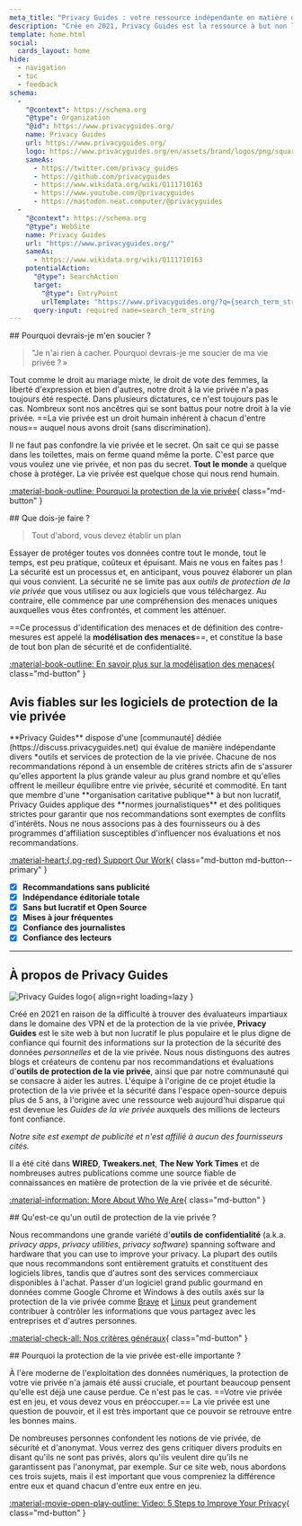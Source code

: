 ```yaml
---
meta_title: "Privacy Guides : votre ressource indépendante en matière de protection de la vie privée & de sécurité"
description: "Crée en 2021, Privacy Guides est la ressource à but non lucratif la plus populaire et la plus & fiable pour trouver des outils de protection de la vie privée ainsi qu'en apprendre plus sur la protection de votre vie numérique."
template: home.html
social:
  cards_layout: home
hide:
  - navigation
  - toc
  - feedback
schema:
  - 
    "@context": https://schema.org
    "@type": Organization
    "@id": https://www.privacyguides.org/
    name: Privacy Guides
    url: https://www.privacyguides.org/
    logo: https://www.privacyguides.org/en/assets/brand/logos/png/square/pg-yellow.png
    sameAs:
      - https://twitter.com/privacy_guides
      - https://github.com/privacyguides
      - https://www.wikidata.org/wiki/Q111710163
      - https://www.youtube.com/@privacyguides
      - https://mastodon.neat.computer/@privacyguides
  - 
    "@context": https://schema.org
    "@type": WebSite
    name: Privacy Guides
    url: "https://www.privacyguides.org/"
    sameAs:
      - https://www.wikidata.org/wiki/Q111710163
    potentialAction:
      "@type": SearchAction
      target:
        "@type": EntryPoint
        urlTemplate: "https://www.privacyguides.org/?q={search_term_string}"
      query-input: required name=search_term_string
---
```


<!-- markdownlint-disable -->
<div class="grid" markdown>
<div markdown>
## Pourquoi devrais-je m'en soucier ?

> "Je n'ai rien à cacher. Pourquoi devrais-je me soucier de ma vie privée ? »

Tout comme le droit au mariage mixte, le droit de vote des femmes, la liberté d'expression et bien d'autres, notre droit à la vie privée n'a pas toujours été respecté. Dans plusieurs dictatures, ce n'est toujours pas le cas. Nombreux sont nos ancêtres qui se sont battus pour notre droit à la vie privée. ==La vie privée est un droit humain inhérent à chacun d'entre nous== auquel nous avons droit (sans discrimination).

Il ne faut pas confondre la vie privée et le secret. On sait ce qui se passe dans les toilettes, mais on ferme quand même la porte. C'est parce que vous voulez une vie privée, et non pas du secret. **Tout le monde** a quelque chose à protéger. La vie privée est quelque chose qui nous rend humain.

[:material-book-outline: Pourquoi la protection de la vie privée](basics/why-privacy-matters.md){ class="md-button" }
</div>

<div markdown>
## Que dois-je faire ?

> Tout d'abord, vous devez établir un plan

Essayer de protéger toutes vos données contre tout le monde, tout le temps, est peu pratique, coûteux et épuisant. Mais ne vous en faites pas ! La sécurité est un processus et, en anticipant, vous pouvez élaborer un plan qui vous convient. La sécurité ne se limite pas aux *outils de protection de la vie privée* que vous utilisez ou aux logiciels que vous téléchargez. Au contraire, elle commence par une compréhension des menaces uniques auxquelles vous êtes confrontés, et comment les atténuer.

==Ce processus d'identification des menaces et de définition des contre-mesures est appelé la **modélisation des menaces**==, et constitue la base de tout bon plan de sécurité et de confidentialité.

[:material-book-outline: En savoir plus sur la modélisation des menaces](basics/threat-modeling.md){ class="md-button" }
</div>
</div>

## Avis fiables sur les logiciels de protection de la vie privée

<div class="grid" markdown>

<div markdown>
**Privacy Guides** dispose d'une [communauté] dédiée (https://discuss.privacyguides.net) qui évalue de manière indépendante divers *outils et services de protection de la vie privée. Chacune de nos recommandations répond à un ensemble de critères stricts afin de s'assurer qu'elles apportent la plus grande valeur au plus grand nombre et qu'elles offrent le meilleur équilibre entre vie privée, sécurité et commodité. En tant que membre d'une **organisation caritative publique** à but non lucratif, Privacy Guides applique des **normes journalistiques** et des politiques strictes pour garantir que nos recommandations sont exemptes de conflits d'intérêts. Nous ne nous associons pas à des fournisseurs ou à des programmes d'affiliation susceptibles d'influencer nos évaluations et nos recommandations.

[:material-heart:{.pg-red} Support Our Work](about/donate.md){ class="md-button md-button--primary" }

</div>

- [x] **Recommandations sans publicité**
- [x] **Indépendance éditoriale totale**
- [x] **Sans but lucratif et Open Source**
- [x] **Mises à jour fréquentes**
- [x] **Confiance des journalistes**
- [x] **Confiance des lecteurs**

</div>

---

## À propos de Privacy Guides

![Privacy Guides logo](assets/brand/logos/png/square/pg-yellow.png){ align=right loading=lazy }

Créé en 2021 en raison de la difficulté à trouver des évaluateurs impartiaux dans le domaine des VPN et de la protection de la vie privée, **Privacy Guides** est le site web à but non lucratif le plus populaire et le plus digne de confiance qui fournit des informations sur la protection de la sécurité des données *personnelles* et de la vie privée. Nous nous distinguons des autres blogs et créateurs de contenu par nos recommandations et évaluations d'**outils de protection de la vie privée**, ainsi que par notre communauté qui se consacre à aider les autres. L'équipe à l'origine de ce projet étudie la protection de la vie privée et la sécurité dans l'espace open-source depuis plus de 5 ans, à l'origine avec une ressource web aujourd'hui disparue qui est devenue les *Guides de la vie privée* auxquels des millions de lecteurs font confiance.

*Notre site est exempt de publicité et n'est affilié à aucun des fournisseurs cités.*

Il a été cité dans **WIRED**, **Tweakers.net**, **The New York Times** et de nombreuses autres publications comme une source fiable de connaissances en matière de protection de la vie privée et de sécurité.

[:material-information: More About Who We Are](about.md){ class="md-button" }

<div class="grid" markdown>
<div markdown>
## Qu'est-ce qu'un outil de protection de la vie privée ?

Nous recommandons une grande variété d'**outils de confidentialité** (a.k.a. *privacy apps*, *privacy utilities*, *privacy software*) spanning software and hardware that you can use to improve your privacy. La plupart des outils que nous recommandons sont entièrement gratuits et constituent des logiciels libres, tandis que d'autres sont des services commerciaux disponibles à l'achat. Passer d'un logiciel grand public gourmand en données comme Google Chrome et Windows à des outils axés sur la protection de la vie privée comme [Brave](desktop-browsers.md#brave) et [Linux](desktop.md) peut grandement contribuer à contrôler les informations que vous partagez avec les entreprises et d'autres personnes.

[:material-check-all: Nos critères généraux](about/criteria.md){ class="md-button" }
</div>

<div markdown>
## Pourquoi la protection de la vie privée est-elle importante ?

À l'ère moderne de l'exploitation des données numériques, la protection de votre vie privée n'a jamais été aussi cruciale, et pourtant beaucoup pensent qu'elle est déjà une cause perdue. Ce n'est pas le cas. ==Votre vie privée est en jeu, et vous devez vous en préoccuper.== La vie privée est une question de pouvoir, et il est très important que ce pouvoir se retrouve entre les bonnes mains.

De nombreuses personnes confondent les notions de vie privée, de sécurité et d'anonymat. Vous verrez des gens critiquer divers produits en disant qu'ils ne sont pas privés, alors qu'ils veulent dire qu'ils ne garantissent pas l'anonymat, par exemple. Sur ce site web, nous abordons ces trois sujets, mais il est important que vous compreniez la différence entre eux et quand chacun d'entre eux entre en jeu.

[:material-movie-open-play-outline: Video: 5 Steps to Improve Your Privacy](https://www.privacyguides.org/videos/2025/02/14/5-easy-steps-to-protect-yourself-online){ class="md-button" }
</div>
</div>
